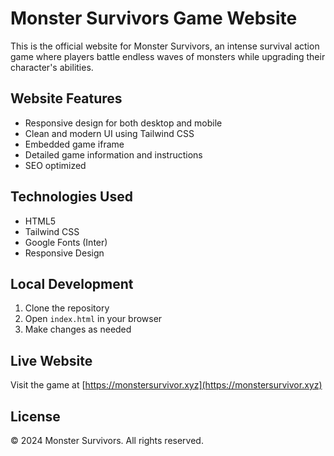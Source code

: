 # Monster Survivors Game Website

This is the official website for Monster Survivors, an intense survival action game where players battle endless waves of monsters while upgrading their character's abilities.

## Website Features

- Responsive design for both desktop and mobile
- Clean and modern UI using Tailwind CSS
- Embedded game iframe
- Detailed game information and instructions
- SEO optimized

## Technologies Used

- HTML5
- Tailwind CSS
- Google Fonts (Inter)
- Responsive Design

## Local Development

1. Clone the repository
2. Open `index.html` in your browser
3. Make changes as needed

## Live Website

Visit the game at [https://monstersurvivor.xyz](https://monstersurvivor.xyz)

## License

© 2024 Monster Survivors. All rights reserved. 
